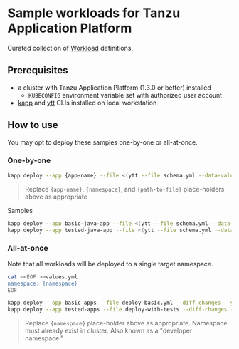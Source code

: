 # Sample workloads for Tanzu Application Platform

Curated collection of [Workload](https://docs.vmware.com/en/VMware-Tanzu-Application-Platform/1.3/tap/GUID-cli-plugins-apps-create-workload.html) definitions.


## Prerequisites

* a cluster with Tanzu Application Platform (1.3.0 or better) installed
  * `KUBECONFIG` environment variable set with authorized user account
* [kapp](https://carvel.dev/kapp/docs/latest/install/) and [ytt](https://carvel.dev/ytt/docs/latest/install/) CLIs installed on local workstation


## How to use

You may opt to deploy these samples one-by-one or all-at-once.

### One-by-one

```bash
kapp deploy --app {app-name} --file <(ytt --file schema.yml --data-value namespace={namespace} --file {path-to-file}) --diff-changes --yes
```
> Replace `{app-name}`, `{namespace}`, and `{path-to-file}` place-holders above as appropriate

Samples

```bash
kapp deploy --app basic-java-app --file <(ytt --file schema.yml --data-value namespace=workloads --file basic/java-sample.yml) --diff-changes --yes
kapp deploy --app tested-java-app --file <(ytt --file schema.yml --data-value namespace=workloads --file with-tests/java-maven-sample.yml) --diff-changes --yes
```

### All-at-once

Note that all workloads will be deployed to a single target namespace.

```bash
cat <<EOF >>values.yml
namespace: {namespace}
EOF

kapp deploy --app basic-apps --file deploy-basic.yml --diff-changes --yes
kapp deploy --app tested-apps --file deploy-with-tests --diff-changes --yes
```
> Replace `{namespace}` place-holder above as appropriate.  Namespace must already exist in cluster.  Also known as a "developer namespace."
